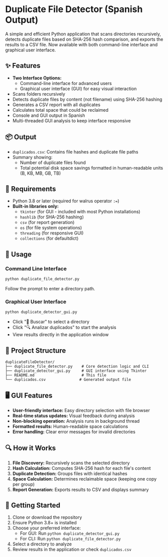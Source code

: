# Duplicate File Detector (Spanish Output)

A simple and efficient Python application that scans directories recursively, detects duplicate files based on SHA-256 hash comparison, and exports the results to a CSV file. Now available with both command-line interface and graphical user interface.

## ✨ Features

- **Two Interface Options:**
  - Command-line interface for advanced users
  - Graphical user interface (GUI) for easy visual interaction
- Scans folders recursively
- Detects duplicate files by content (not filename) using SHA-256 hashing
- Generates a CSV report with all duplicates
- Calculates total space that could be reclaimed
- Console and GUI output in Spanish
- Multi-threaded GUI analysis to keep interface responsive

## 📦 Output

- `duplicados.csv`: Contains file hashes and duplicate file paths
- Summary showing:
  - Number of duplicate files found
  - Total potential disk space savings formatted in human-readable units (B, KB, MB, GB, TB)

## 🔧 Requirements

- Python 3.8 or later (required for walrus operator `:=`)
- **Built-in libraries only:**
  - `tkinter` (for GUI - included with most Python installations)
  - `hashlib` (for SHA-256 hashing)
  - `csv` (for report generation)
  - `os` (for file system operations)
  - `threading` (for responsive GUI)
  - `collections` (for defaultdict)

## 📌 Usage

### Command Line Interface
```bash
python duplicate_file_detector.py
```
Follow the prompt to enter a directory path.

### Graphical User Interface
```bash
python duplicate_detector_gui.py
```
- Click "📁 Buscar" to select a directory
- Click "🔍 Analizar duplicados" to start the analysis
- View results directly in the application window

## 📁 Project Structure

```
duplicateFileDetector/
├── duplicate_file_detector.py    # Core detection logic and CLI
├── duplicate_detector_gui.py     # GUI interface using Tkinter
├── README.md                     # This file
└── duplicados.csv               # Generated output file
```

## 🖥️ GUI Features

- **User-friendly interface:** Easy directory selection with file browser
- **Real-time status updates:** Visual feedback during analysis
- **Non-blocking operation:** Analysis runs in background thread
- **Formatted results:** Human-readable space calculations
- **Error handling:** Clear error messages for invalid directories

## 🔍 How it Works

1. **File Discovery:** Recursively scans the selected directory
2. **Hash Calculation:** Computes SHA-256 hash for each file's content
3. **Duplicate Detection:** Groups files with identical hashes
4. **Space Calculation:** Determines reclaimable space (keeping one copy per group)
5. **Report Generation:** Exports results to CSV and displays summary

## 🚀 Getting Started

1. Clone or download the repository
2. Ensure Python 3.8+ is installed
3. Choose your preferred interface:
   - For GUI: Run `python duplicate_detector_gui.py`
   - For CLI: Run `python duplicate_file_detector.py`
4. Select a directory to analyze
5. Review results in the application or check `duplicados.csv`